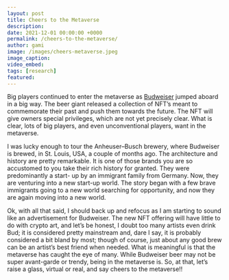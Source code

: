 ```yaml
---
layout: post
title: Cheers to the Metaverse
description:
date: 2021-12-01 00:00:00 +0000
permalink: /cheers-to-the-metaverse/
author: gami
image: /images/cheers-metaverse.jpeg
image_caption:
video_embed: 
tags: [research]
featured: 
---
```


Big players continued to enter the metaverse as [Budweiser](https://decrypt.co/79397/from-visa-to-budweiser-big-brands-are-taking-nfts-seriously) jumped aboard in a big way. The beer giant released a collection of NFT’s meant to commemorate their past and push them towards the future. The NFT will give owners special privileges, which are not yet precisely clear. What is clear, lots of big players, and even unconventional players, want in the metaverse.

I was lucky enough to tour the Anheuser–Busch brewery, where Budweiser is brewed, in St. Louis, USA, a couple of months ago. The architecture and history are pretty remarkable. It is one of those brands you are so accustomed to you take their rich history for granted. They were predominantly a start- up by an immigrant family from Germany. Now, they are venturing into a new start-up world. The story began with a few brave immigrants going to a new world searching for opportunity, and now they are again moving into a new world.

Ok, with all that said, I should back up and refocus as I am starting to sound like an advertisement for Budweiser. The new NFT offering will have little to do with crypto art, and let’s be honest, I doubt too many artists even drink Bud; it is considered pretty mainstream and, dare I say, it is probably considered a bit bland by most; though of course, just about any good brew can be an artist’s best friend when needed. What is meaningful is that the metaverse has caught the eye of many. While Budweiser beer may not be super avant-garde or trendy, being in the metaverse is. So, at that, let’s raise a glass, virtual or real, and say cheers to the metaverse!!